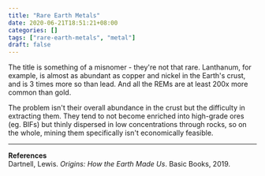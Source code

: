 ```yaml
---
title: "Rare Earth Metals"
date: 2020-06-21T18:51:21+08:00
categories: []
tags: ["rare-earth-metals", "metal"]
draft: false
---
```


The title is something of a misnomer - they're not that rare. Lanthanum, for example, is almost as abundant as copper and nickel in the Earth's crust, and is 3 times more so than lead. And all the REMs are at least 200x more common than gold.

The problem isn't their overall abundance in the crust but the difficulty in extracting them. They tend to not become enriched into high-grade ores (eg. BIFs) but thinly dispersed in low concentrations through rocks, so on the whole, mining them specifically isn't economically feasible.

---
**References**  
Dartnell, Lewis. *Origins: How the Earth Made Us*. Basic Books, 2019.
